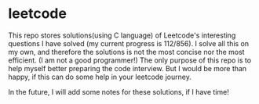 # leetcode
This repo stores solutions(using C language) of Leetcode's interesting questions I have solved (my current progress is 112/856). 
I solve all this on my own, and therefore the solutions is not the most concise nor the most efficient.
(I am not a good programmer!)
The only purpose of this repo is to help myself better preparing the code interview.
But I would be more than happy, if this can do some help in your leetcode journey.

In the future, I will add some notes for these solutions, if I have time!
